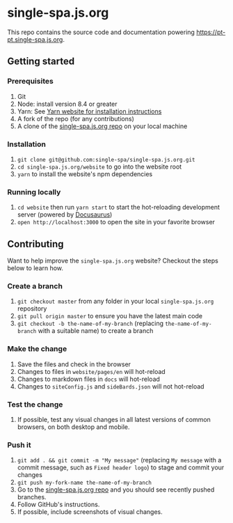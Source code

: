 # single-spa.js.org

This repo contains the source code and documentation powering https://pt-pt.single-spa.js.org.

## Getting started

### Prerequisites

1. Git
1. Node: install version 8.4 or greater
1. Yarn: See [Yarn website for installation instructions](https://yarnpkg.com/lang/en/docs/install/)
1. A fork of the repo (for any contributions)
1. A clone of the [single-spa.js.org repo](https://github.com/single-spa/single-spa.js.org) on your local machine

### Installation

1. `git clone git@github.com:single-spa/single-spa.js.org.git`
1. `cd single-spa.js.org/website` to go into the website root
1. `yarn` to install the website's npm dependencies

### Running locally

1. `cd website` then run `yarn start` to start the hot-reloading development server (powered by [Docusaurus](https://docusaurus.io/))
1. `open http://localhost:3000` to open the site in your favorite browser

## Contributing

Want to help improve the `single-spa.js.org` website? Checkout the steps below to learn how.

### Create a branch

1. `git checkout master` from any folder in your local `single-spa.js.org` repository
1. `git pull origin master` to ensure you have the latest main code
1. `git checkout -b the-name-of-my-branch` (replacing `the-name-of-my-branch` with a suitable name) to create a branch

### Make the change

1. Save the files and check in the browser
  1. Changes to files in `website/pages/en` will hot-reload
  1. Changes to markdown files in `docs` will hot-reload
  1. Changes to `siteConfig.js` and `sideBards.json` will not hot-reload

### Test the change

1. If possible, test any visual changes in all latest versions of common browsers, on both desktop and mobile.

### Push it

1. `git add . && git commit -m "My message"` (replacing `My message` with a commit message, such as `Fixed header logo`) to stage and commit your changes
1. `git push my-fork-name the-name-of-my-branch`
1. Go to the [single-spa.js.org repo](https://github.com/single-spa/single-spa.js.org) and you should see recently pushed branches.
1. Follow GitHub's instructions.
1. If possible, include screenshots of visual changes.
